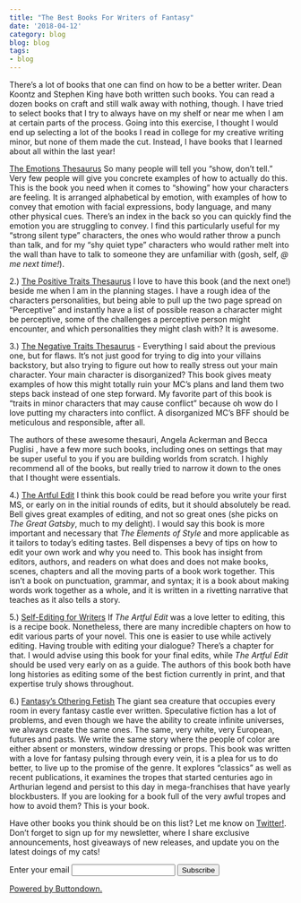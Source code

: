 ```yaml
---
title: "The Best Books For Writers of Fantasy"
date: '2018-04-12'
category: blog
blog: blog
tags:
- blog
---
```


There’s a lot of books that one can find on how to be a better writer. Dean Koontz and Stephen King have both written such books. You can read a dozen books on craft and still walk away with nothing, though. I have tried to select books that I try to always have on my shelf or near me when I am at certain parts of the process. Going into this exercise, I thought I would end up selecting a lot of the books I read in college for my creative writing minor, but none of them made the cut. Instead, I have books that I learned about all within the last year!

[The Emotions Thesaurus](https://smile.amazon.com/Emotion-Thesaurus-Writers-Character-Expression/dp/1475004958/) So many people will tell you “show, don’t tell.” Very few people will give you concrete examples of how to actually do this. This is the book you need when it comes to “showing” how your characters are feeling. It is arranged alphabetical by emotion, with examples of how to convey that emotion with facial expressions, body language, and many other physical cues. There’s an index in the back so you can quickly find the emotion you are struggling to convey. I find this particularly useful for my “strong silent type” characters, the ones who would rather throw a punch than talk, and for my “shy quiet type” characters who would rather melt into the wall than have to talk to someone they are unfamiliar with (gosh, self, _@ me next time!_).

2.) [The Positive Traits Thesaurus](https://smile.amazon.com/Positive-Trait-Thesaurus-Character-Attributes/dp/0989772519/) I love to have this book (and the next one!) beside me when I am in the planning stages. I have a rough idea of the characters personalities, but being able to pull up the two page spread on “Perceptive” and instantly have a list of possible reason a character might be perceptive, some of the challenges a perceptive person might encounter, and which personalities they might clash with? It is awesome.

3.) [The Negative Traits Thesaurus](https://smile.amazon.com/Negative-Trait-Thesaurus-Writers-Character/dp/0989772500/) - Everything I said about the previous one, but for flaws. It’s not just good for trying to dig into your villains backstory, but also trying to figure out how to really stress out your main character. Your main character is disorganized? This book gives meaty examples of how this might totally ruin your MC’s plans and land them two steps back instead of one step forward. My favorite part of this book is “traits in minor characters that may cause conflict” because oh wow do I love putting my characters into conflict. A disorganized MC’s BFF should be meticulous and responsible, after all.

The authors of these awesome thesauri, Angela Ackerman and Becca Puglisi , have a few more such books, including ones on settings that may be super useful to you if you are building worlds from scratch. I highly recommend all of the books, but really tried to narrow it down to the ones that I thought were essentials.

4.) [The Artful Edit](https://smile.amazon.com/Artful-Edit-Practice-Editing-Yourself/dp/0393332179/) I think this book could be read before you write your first MS, or early on in the initial rounds of edits, but it should absolutely be read. Bell gives great examples of editing, and not so great ones (she picks on _The Great Gatsby_, much to my delight). I would say this book is more important and necessary that _The Elements of Style_ and more applicable as it tailors to today’s editing tastes. Bell dispenses a bevy of tips on how to edit your own work and why you need to. This book has insight from editors, authors, and readers on what does and does not make books, scenes, chapters and all the moving parts of a book work together. This isn’t a book on punctuation, grammar, and syntax; it is a book about making words work together as a whole, and it is written in a rivetting narrative that teaches as it also tells a story.

5.) [Self-Editing for Writers](https://smile.amazon.com/Self-Editing-Fiction-Writers-Second-Yourself/dp/0060545690/) If _The Artful Edit_ was a love letter to editing, this is a recipe book. Nonetheless, there are many incredible chapters on how to edit various parts of your novel. This one is easier to use while actively editing. Having trouble with editing your dialogue? There’s a chapter for that. I would advise using this book for your final edits, while _The Artful Edit_ should be used very early on as a guide. The authors of this book both have long histories as editing some of the best fiction currently in print, and that expertise truly shows throughout.

6.) [Fantasy’s Othering Fetish](https://smile.amazon.com/Fantasys-Othering-Fetish-Phenderson-Djeli-ebook/dp/B01N9K0ZLL/) The giant sea creature that occupies every room in every fantasy castle ever written. Speculative fiction has a lot of problems, and even though we have the ability to create infinite universes, we always create the same ones. The same, very white, very European, futures and pasts. We write the same story where the people of color are either absent or monsters, window dressing or props. This book was written with a love for fantasy pulsing through every vein, it is a plea for us to do better, to live up to the promise of the genre. It explores “classics” as well as recent publications, it examines the tropes that started centuries ago in Arthurian legend and persist to this day in mega-franchises that have yearly blockbusters. If you are looking for a book full of the very awful tropes and how to avoid them? This is your book.

Have other books you think should be on this list? Let me know on [Twitter!](https://www.twitter.com/daxaeterna). Don’t forget to sign up for my newsletter, where I share exclusive announcements, host giveaways of new releases, and update you on the latest doings of my cats!

<form
  action="https://buttondown.email/api/emails/embed-subscribe/dax"
  method="post"
  target="popupwindow"
  onsubmit="window.open('https://buttondown.email/dax', 'popupwindow')"
  class="embeddable-buttondown-form"
>
  <label for="bd-email">Enter your email</label>
  <input type="email" name="email" id="bd-email">
  <input type="hidden" value="1" name="embed"/>
  <input type="submit" value="Subscribe" />
  <p>
    <a href="https://buttondown.email" target="_blank">Powered by Buttondown.</a>
  </p>
</form>